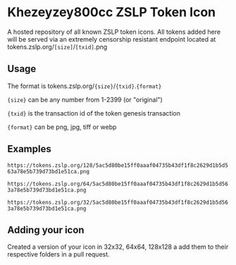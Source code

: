 # Khezeyzey800cc ZSLP Token Icon

A hosted repository of all known ZSLP token icons. All tokens added here will be served via an extremely censorship resistant endpoint located at tokens.zslp.org/`[size]`/`[txid]`.png

## Usage

The format is tokens.zslp.org/`{size}`/`{txid}`.`{format}`

`{size}` can be any number from 1-2399 (or "original")

`{txid}` is the transaction id of the token genesis transaction

`{format}` can be png, jpg, tiff or webp

## Examples

`https://tokens.zslp.org/128/5ac5d80be15ff0aaaf04735b43df1f8c2629d1b5d563a78e5b739d73bd1e51ca.png`

`https://tokens.zslp.org/64/5ac5d80be15ff0aaaf04735b43df1f8c2629d1b5d563a78e5b739d73bd1e51ca.png`

`https://tokens.zslp.org/32/5ac5d80be15ff0aaaf04735b43df1f8c2629d1b5d563a78e5b739d73bd1e51ca.png`

## Adding your icon

Created a version of your icon in 32x32, 64x64, 128x128 a add them to their respective folders in a pull request.
